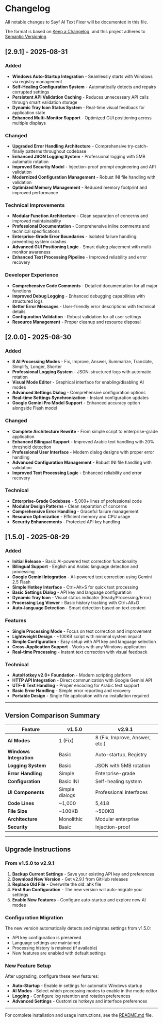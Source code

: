 # Changelog

All notable changes to Sayf AI Text Fixer will be documented in this file.

The format is based on [Keep a Changelog](https://keepachangelog.com/en/1.0.0/),
and this project adheres to [Semantic Versioning](https://semver.org/spec/v2.0.0.html).

## [2.9.1] - 2025-08-31

### Added
- **Windows Auto-Startup Integration** - Seamlessly starts with Windows via registry management
- **Self-Healing Configuration System** - Automatically detects and repairs corrupted settings
- **Persistent API Validation Caching** - Reduces unnecessary API calls through smart validation storage
- **Dynamic Tray Icon Status System** - Real-time visual feedback for application state
- **Enhanced Multi-Monitor Support** - Optimized GUI positioning across multiple displays

### Changed
- **Upgraded Error Handling Architecture** - Comprehensive try-catch-finally patterns throughout codebase
- **Enhanced JSON Logging System** - Professional logging with 5MB automatic rotation
- **Improved Security Model** - Injection-proof prompt engineering and API validation
- **Modernized Configuration Management** - Robust INI file handling with validation
- **Optimized Memory Management** - Reduced memory footprint and improved performance

### Technical Improvements
- **Modular Function Architecture** - Clean separation of concerns and improved maintainability
- **Professional Documentation** - Comprehensive inline comments and technical specifications
- **Enterprise-Grade Error Boundaries** - Isolated failure handling preventing system crashes
- **Advanced GUI Positioning Logic** - Smart dialog placement with multi-monitor awareness
- **Enhanced Text Processing Pipeline** - Improved reliability and error recovery

### Developer Experience
- **Comprehensive Code Comments** - Detailed documentation for all major functions
- **Improved Debug Logging** - Enhanced debugging capabilities with structured logs
- **Better Error Messages** - User-friendly error descriptions with technical details
- **Configuration Validation** - Robust validation for all user settings
- **Resource Management** - Proper cleanup and resource disposal

## [2.0.0] - 2025-08-30

### Added
- **8 AI Processing Modes** - Fix, Improve, Answer, Summarize, Translate, Simplify, Longer, Shorter
- **Professional Logging System** - JSON-structured logs with automatic rotation
- **Visual Mode Editor** - Graphical interface for enabling/disabling AI modes
- **Advanced Settings Dialog** - Comprehensive configuration options
- **Real-time Settings Synchronization** - Instant configuration updates
- **Google Gemini Pro Model Support** - Enhanced accuracy option alongside Flash model

### Changed
- **Complete Architecture Rewrite** - From simple script to enterprise-grade application
- **Enhanced Bilingual Support** - Improved Arabic text handling with 20% threshold detection
- **Professional User Interface** - Modern dialog designs with proper error handling
- **Advanced Configuration Management** - Robust INI file handling with validation
- **Improved Text Processing Logic** - Enhanced reliability and error recovery

### Technical
- **Enterprise-Grade Codebase** - 5,000+ lines of professional code
- **Modular Design Patterns** - Clean separation of concerns
- **Comprehensive Error Handling** - Graceful failure management
- **Resource Optimization** - Efficient memory and CPU usage
- **Security Enhancements** - Protected API key handling

## [1.5.0] - 2025-08-29

### Added
- **Initial Release** - Basic AI-powered text correction functionality
- **Bilingual Support** - English and Arabic language detection and processing
- **Google Gemini Integration** - AI-powered text correction using Gemini 2.5 Flash
- **Simple Hotkey Interface** - Ctrl+Alt+S for quick text processing
- **Basic Settings Dialog** - API key and language configuration
- **Dynamic Tray Icon** - Visual status indicator (Ready/Processing/Error)
- **Processing Log Viewer** - Basic history tracking with Ctrl+Alt+D
- **Auto-language Detection** - Smart detection based on text content

### Features
- **Single Processing Mode** - Focus on text correction and improvement
- **Lightweight Design** - ~100KB script with minimal system impact
- **Simple Configuration** - Easy setup with API key and language selection
- **Cross-Application Support** - Works with any Windows application
- **Real-time Processing** - Instant text correction with visual feedback

### Technical
- **AutoHotkey v2.0+ Foundation** - Modern scripting platform
- **HTTP API Integration** - Direct communication with Google Gemini API
- **UTF-8 Text Handling** - Proper encoding for Arabic text support
- **Basic Error Handling** - Simple error reporting and recovery
- **Portable Design** - Single file application with no installation required

---

## Version Comparison Summary

| Feature | v1.5.0 | v2.9.1 |
|---------|--------|--------|
| **AI Modes** | 1 (Fix) | 8 (Fix, Improve, Answer, etc.) |
| **Windows Integration** | Basic | Auto-startup, Registry |
| **Logging System** | Basic | JSON with 5MB rotation |
| **Error Handling** | Simple | Enterprise-grade |
| **Configuration** | Basic INI | Self-healing system |
| **UI Components** | Simple dialogs | Professional interfaces |
| **Code Lines** | ~1,000 | 5,418 |
| **File Size** | ~100KB | ~500KB |
| **Architecture** | Monolithic | Modular enterprise |
| **Security** | Basic | Injection-proof |

---

## Upgrade Instructions

### From v1.5.0 to v2.9.1

1. **Backup Current Settings** - Save your existing API key and preferences
2. **Download New Version** - Get v2.9.1 from GitHub releases
3. **Replace Old File** - Overwrite the old .ahk file
4. **First Run Configuration** - The new version will auto-migrate your settings
5. **Enable New Features** - Configure auto-startup and explore new AI modes

### Configuration Migration

The new version automatically detects and migrates settings from v1.5.0:
- API key configuration is preserved
- Language settings are maintained
- Processing history is retained (if available)
- New features are enabled with default settings

### New Feature Setup

After upgrading, configure these new features:
- **Auto-Startup** - Enable in settings for automatic Windows startup
- **AI Modes** - Select which processing modes to enable in the mode editor
- **Logging** - Configure log retention and rotation preferences
- **Advanced Settings** - Customize hotkeys and interface preferences

---

For complete installation and usage instructions, see the [README.md](README.md) file.